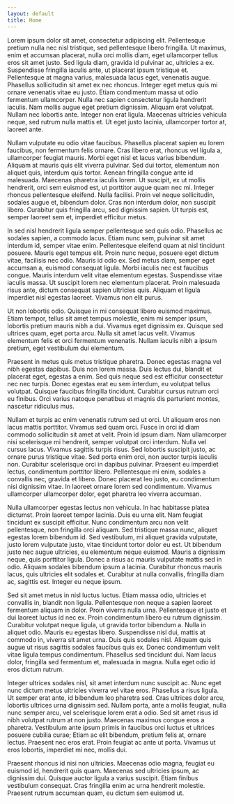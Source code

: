```yaml
---
layout: default
title: Home
---
```

Lorem ipsum dolor sit amet, consectetur adipiscing elit. Pellentesque pretium nulla nec nisl tristique, sed pellentesque libero fringilla. Ut maximus, enim et accumsan placerat, nulla orci mollis diam, eget ullamcorper tellus eros sit amet justo. Sed ligula diam, gravida id pulvinar ac, ultricies a ex. Suspendisse fringilla iaculis ante, ut placerat ipsum tristique et. Pellentesque at magna varius, malesuada lacus eget, venenatis augue. Phasellus sollicitudin sit amet ex nec rhoncus. Integer eget metus quis mi ornare venenatis vitae eu justo. Etiam condimentum massa ut odio fermentum ullamcorper. Nulla nec sapien consectetur ligula hendrerit iaculis. Nam mollis augue eget pretium dignissim. Aliquam erat volutpat. Nullam nec lobortis ante. Integer non erat ligula. Maecenas ultricies vehicula neque, sed rutrum nulla mattis et. Ut eget justo lacinia, ullamcorper tortor at, laoreet ante.

Nullam vulputate eu odio vitae faucibus. Phasellus placerat sapien eu lorem faucibus, non fermentum felis ornare. Cras libero erat, rhoncus vel ligula a, ullamcorper feugiat mauris. Morbi eget nisl et lacus varius bibendum. Aliquam at mauris quis elit viverra pulvinar. Sed dui tortor, elementum non aliquet quis, interdum quis tortor. Aenean fringilla congue ante id malesuada. Maecenas pharetra iaculis lorem. Ut suscipit, ex ut mollis hendrerit, orci sem euismod est, ut porttitor augue quam nec mi. Integer rhoncus pellentesque eleifend. Nulla facilisi. Proin vel neque sollicitudin, sodales augue et, bibendum dolor. Cras non interdum dolor, non suscipit libero. Curabitur quis fringilla arcu, sed dignissim sapien. Ut turpis est, semper laoreet sem et, imperdiet efficitur metus.

In sed nisl hendrerit ligula semper pellentesque sed quis odio. Phasellus ac sodales sapien, a commodo lacus. Etiam nunc sem, pulvinar sit amet interdum id, semper vitae enim. Pellentesque eleifend quam at nisl tincidunt posuere. Mauris eget tempus elit. Proin nunc neque, posuere eget dictum vitae, facilisis nec odio. Mauris id odio ex. Sed metus diam, semper eget accumsan a, euismod consequat ligula. Morbi iaculis nec est faucibus congue. Mauris interdum velit vitae elementum egestas. Suspendisse vitae iaculis massa. Ut suscipit lorem nec elementum placerat. Proin malesuada risus ante, dictum consequat sapien ultricies quis. Aliquam et ligula imperdiet nisl egestas laoreet. Vivamus non elit purus.

Ut non lobortis odio. Quisque in mi consequat libero euismod maximus. Etiam tempor, tellus sit amet tempus molestie, enim mi semper ipsum, lobortis pretium mauris nibh a dui. Vivamus eget dignissim ex. Quisque sed ultrices quam, eget porta arcu. Nulla sit amet lacus velit. Vivamus elementum felis et orci fermentum venenatis. Nullam iaculis nibh a ipsum pretium, eget vestibulum dui elementum.



Praesent in metus quis metus tristique pharetra. Donec egestas magna vel nibh egestas dapibus. Duis non lorem massa. Duis lectus dui, blandit et placerat eget, egestas a enim. Sed quis neque sed est efficitur consectetur nec nec turpis. Donec egestas erat eu sem interdum, eu volutpat tellus volutpat. Quisque faucibus fringilla tincidunt. Curabitur cursus rutrum orci eu finibus. Orci varius natoque penatibus et magnis dis parturient montes, nascetur ridiculus mus.

Nullam et turpis ac enim venenatis rutrum sed ut orci. Ut aliquam eros non lacus mattis porttitor. Vivamus sed quam orci. Fusce in orci id diam commodo sollicitudin sit amet at velit. Proin id ipsum diam. Nam ullamcorper nisi scelerisque mi hendrerit, semper volutpat orci interdum. Nulla vel cursus lacus. Vivamus sagittis turpis risus. Sed lobortis suscipit justo, ac ornare purus tristique vitae. Sed porta enim orci, non auctor turpis iaculis non. Curabitur scelerisque orci in dapibus pulvinar. Praesent eu imperdiet lectus, condimentum porttitor libero. Pellentesque mi enim, sodales a convallis nec, gravida et libero. Donec placerat leo justo, eu condimentum nisi dignissim vitae. In laoreet ornare lorem sed condimentum. Vivamus ullamcorper ullamcorper dolor, eget pharetra leo viverra accumsan.

Nulla ullamcorper egestas lectus non vehicula. In hac habitasse platea dictumst. Proin laoreet tempor lacinia. Duis eu urna elit. Nam feugiat tincidunt ex suscipit efficitur. Nunc condimentum arcu non velit pellentesque, non fringilla orci aliquam. Sed tristique massa nunc, aliquet egestas lorem bibendum id. Sed vestibulum, mi aliquet gravida vulputate, justo lorem vulputate justo, vitae tincidunt tortor dolor eu est. Ut bibendum justo nec augue ultricies, eu elementum neque euismod. Mauris a dignissim neque, quis porttitor ligula. Donec a risus ac mauris vulputate mattis sed in odio. Aliquam sodales bibendum ipsum a lacinia. Curabitur rhoncus mauris lacus, quis ultricies elit sodales et. Curabitur at nulla convallis, fringilla diam ac, sagittis est. Integer eu neque ipsum.

Sed sit amet metus in nisl luctus luctus. Etiam massa odio, ultricies et convallis in, blandit non ligula. Pellentesque non neque a sapien laoreet fermentum aliquam in dolor. Proin viverra nulla urna. Pellentesque et justo et dui laoreet luctus id nec ex. Proin condimentum libero eu rutrum dignissim. Curabitur volutpat neque ligula, ut gravida tortor bibendum a. Nulla in aliquet odio. Mauris eu egestas libero. Suspendisse nisl dui, mattis at commodo in, viverra sit amet urna. Duis quis sodales nisl. Aliquam quis augue ut risus sagittis sodales faucibus quis ex. Donec condimentum velit vitae ligula tempus condimentum. Phasellus sed tincidunt dui. Nam lacus dolor, fringilla sed fermentum et, malesuada in magna. Nulla eget odio id eros dictum rutrum.

Integer ultrices sodales nisl, sit amet interdum nunc suscipit ac. Nunc eget nunc dictum metus ultricies viverra vel vitae eros. Phasellus a risus ligula. Ut semper erat ante, id bibendum leo pharetra sed. Cras ultrices dolor arcu, lobortis ultrices urna dignissim sed. Nullam porta, ante a mollis feugiat, nulla nunc semper arcu, vel scelerisque lorem erat a odio. Sed sit amet risus id nibh volutpat rutrum at non justo. Maecenas maximus congue eros a pharetra. Vestibulum ante ipsum primis in faucibus orci luctus et ultrices posuere cubilia curae; Etiam ac elit bibendum, pretium felis at, ornare lectus. Praesent nec eros erat. Proin feugiat ac ante ut porta. Vivamus ut eros lobortis, imperdiet mi nec, mollis dui.

Praesent rhoncus id nisi non ultricies. Maecenas odio magna, feugiat eu euismod id, hendrerit quis quam. Maecenas sed ultricies ipsum, ac dignissim dui. Quisque auctor ligula a varius suscipit. Etiam finibus vestibulum consequat. Cras fringilla enim ac urna hendrerit molestie. Praesent rutrum accumsan quam, eu dictum sem euismod ut.